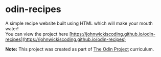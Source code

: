 # odin-recipes

A simple recipe website built using HTML which will make your mouth water!  
You can view the project here [https://johnwickiscoding.github.io/odin-recipes](https://johnwickiscoding.github.io/odin-recipes)

**Note:** This project was created as part of [The Odin Project](https://www.theodinproject.com) curriculum.